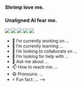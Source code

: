 ### Shrimp love me.

### Unaligned AI fear me.

<!-- ![](https://web.archive.org/web/20091018235734/http://www.geocities.com/johnv56/flameline.gif) -->
<!-- ![](https://web.archive.org/web/20090809090723/http://www.geocities.com/johnmaierperrycountyindiana/FlagUSWavePole.gif) -->
<!-- ![](https://web.archive.org/web/20090809090723/http://www.geocities.com/johnmaierperrycountyindiana/FlagUSWavePole.gif) -->
<!-- ![](https://web.archive.org/web/20090809090723/http://www.geocities.com/johnmaierperrycountyindiana/FlagUSWavePole.gif) -->
<!-- ![](https://web.archive.org/web/20090809090723/http://www.geocities.com/johnmaierperrycountyindiana/FlagUSWavePole.gif) -->
<!-- ![](https://web.archive.org/web/20090809090723/http://www.geocities.com/johnmaierperrycountyindiana/FlagUSWavePole.gif) -->
<!-- ![](https://web.archive.org/web/20090809090723/http://www.geocities.com/johnmaierperrycountyindiana/FlagUSWavePole.gif) -->
<!-- ![](https://web.archive.org/web/20090809090723/http://www.geocities.com/johnmaierperrycountyindiana/FlagUSWavePole.gif) -->
<!-- ![](https://web.archive.org/web/20090809090723/http://www.geocities.com/johnmaierperrycountyindiana/FlagUSWavePole.gif) -->
<!-- ![](https://web.archive.org/web/20090809090723/http://www.geocities.com/johnmaierperrycountyindiana/FlagUSWavePole.gif) -->
<!-- ![](https://web.archive.org/web/20090809090723/http://www.geocities.com/johnmaierperrycountyindiana/FlagUSWavePole.gif) -->
<!-- ![](https://web.archive.org/web/20090809090723/http://www.geocities.com/johnmaierperrycountyindiana/FlagUSWavePole.gif) -->
<!-- ![](https://web.archive.org/web/20090829171122im_/http://geocities.com/EnchantedForest/Cottage/9339/hello1.gif) -->
<!-- ![](https://web.archive.org/web/20090829192142im_/http://www.geocities.com/vis3_2003/welcome1.gif) -->
<!-- ![](https://web.archive.org/web/20090727212910im_/http://ar.geocities.com/santilandia2_com/welcome1.gif) -->
<!-- ![](https://web.archive.org/web/20091024094134im_/http://www.geocities.com/liquordepot1/welcome13d.gif) -->
![](https://web.archive.org/web/20090829203537im_/http://geocities.com/~robink/anihello.gif)
![](https://web.archive.org/web/20090821200606im_/http://geocities.com/SoHo/Atrium/3987/Hello.gif)
![](https://web.archive.org/web/20091026135109im_/http://uk.geocities.com/pentecostaluk/bearhello.gif)
![](https://web.archive.org/web/20090829143431im_/http://geocities.com/hellomisty/dove5.gif)
![](https://web.archive.org/web/20091026140310im_/http://geocities.com/jerseygalhello/ladyclap.gif)
<!-- ![](https://web.archive.org/web/20090829203353im_/http://geocities.com/Athens/Sparta/5915/hello.gif) -->
<!-- ![](https://web.archive.org/web/20090829200230im_/http://geocities.com/Athens/Sparta/5915/bar_bulbs.gif) -->



- 🔭 I’m currently working on ...
- 🌱 I’m currently learning ...
- 👯 I’m looking to collaborate on ...
- 🤔 I’m looking for help with ...
- 💬 Ask me about ...
- 📫 How to reach me: ...
- 😄 Pronouns: ...
- ⚡ Fun fact: ...
-->
